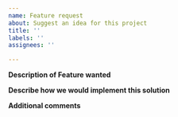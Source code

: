 ```yaml
---
name: Feature request
about: Suggest an idea for this project
title: ''
labels: ''
assignees: ''

---
```


**Description of Feature wanted**

**Describe how we would implement this solution**

**Additional comments**
